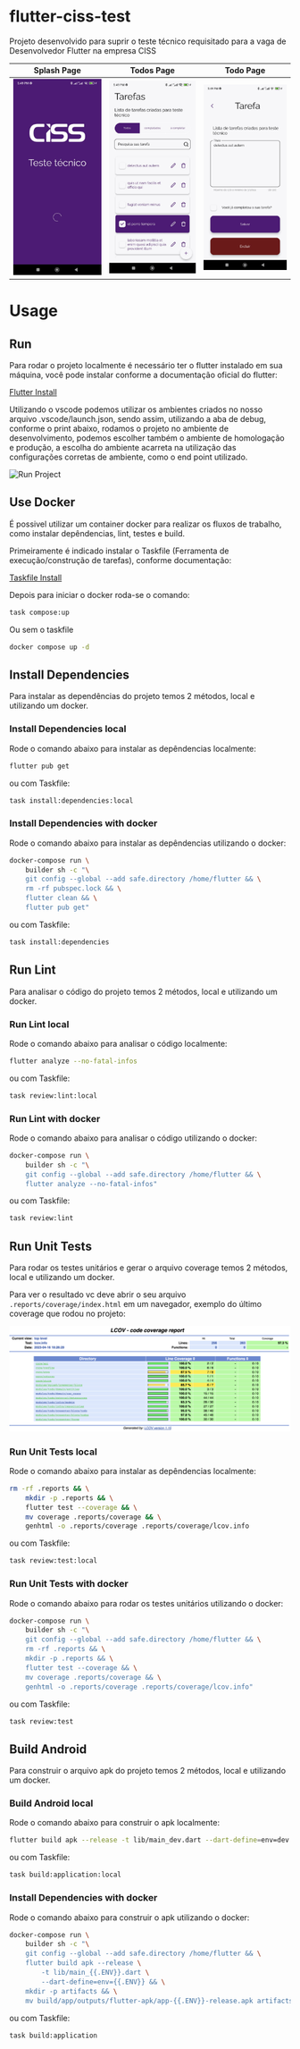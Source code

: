 # flutter-ciss-test
Projeto desenvolvido para suprir o teste técnico requisitado para a vaga de Desenvolvedor Flutter na empresa CISS

Splash Page            |  Todos Page             |  Todo Page
:-------------------------:|:-------------------------:|:-------------------------:
![](assets/images/splash_page.jpeg)  |  ![](assets/images/todos_page.jpeg)  |  ![](assets/images/todo_page.jpeg)

# Usage

## Run

Para rodar o projeto localmente é necessário ter o flutter instalado em sua máquina, você pode instalar conforme a documentação oficial do flutter:

[Flutter Install](https://docs.flutter.dev/get-started/install)

Utilizando o vscode podemos utilizar os ambientes criados no nosso arquivo .vscode/launch.json, sendo assim, utilizando a aba de debug, conforme o print abaixo, rodamos o projeto no ambiente de desenvolvimento, podemos escolher também o ambiente de homologação e produção, a escolha do ambiente acarreta na utilização das configurações corretas de ambiente, como o end point utilizado.

![Run Project](assets/images/run_project.jpeg)

## Use Docker

É possivel utilizar um container docker para realizar os fluxos de trabalho, como instalar depêndencias, lint, testes e build.

Primeiramente é indicado instalar o Taskfile (Ferramenta de execução/construção de tarefas), conforme documentação:

[Taskfile Install](https://taskfile.dev/installation/)

Depois para iniciar o docker roda-se o comando:

```sh
task compose:up
```

Ou sem o taskfile

```sh
docker compose up -d
```

## Install Dependencies

Para instalar as dependências do projeto temos 2 métodos, local e utilizando um docker.

### Install Dependencies local

Rode o comando abaixo para instalar as depêndencias localmente:

```sh
flutter pub get
```

ou com Taskfile:

```sh
task install:dependencies:local
```

### Install Dependencies with docker

Rode o comando abaixo para instalar as depêndencias utilizando o docker:

```sh
docker-compose run \
    builder sh -c "\
    git config --global --add safe.directory /home/flutter && \
    rm -rf pubspec.lock && \
    flutter clean && \
    flutter pub get"
```

ou com Taskfile:

```sh
task install:dependencies
```

## Run Lint

Para analisar o código do projeto temos 2 métodos, local e utilizando um docker.

### Run Lint local

Rode o comando abaixo para analisar o código localmente:

```sh
flutter analyze --no-fatal-infos
```

ou com Taskfile:

```sh
task review:lint:local
```

### Run Lint with docker

Rode o comando abaixo para analisar o código utilizando o docker:

```sh
docker-compose run \
    builder sh -c "\
    git config --global --add safe.directory /home/flutter && \
    flutter analyze --no-fatal-infos"
```

ou com Taskfile:

```sh
task review:lint
```

## Run Unit Tests

Para rodar os testes unitários e gerar o arquivo coverage temos 2 métodos, local e utilizando um docker.

Para ver o resultado vc deve abrir o seu arquivo `.reports/coverage/index.html` em um navegador, exemplo do último coverage que rodou no projeto:

![Coverage](assets/images/coverage.png)

### Run Unit Tests local

Rode o comando abaixo para instalar as depêndencias localmente:

```sh
rm -rf .reports && \
    mkdir -p .reports && \
    flutter test --coverage && \
    mv coverage .reports/coverage && \
    genhtml -o .reports/coverage .reports/coverage/lcov.info
```

ou com Taskfile:

```sh
task review:test:local
```

### Run Unit Tests with docker

Rode o comando abaixo para rodar os testes unitários utilizando o docker:

```sh
docker-compose run \
    builder sh -c "\
    git config --global --add safe.directory /home/flutter && \
    rm -rf .reports && \
    mkdir -p .reports && \
    flutter test --coverage && \
    mv coverage .reports/coverage && \
    genhtml -o .reports/coverage .reports/coverage/lcov.info"
```

ou com Taskfile:

```sh
task review:test
```

## Build Android

Para construir o arquivo apk do projeto temos 2 métodos, local e utilizando um docker.

### Build Android local

Rode o comando abaixo para construir o apk localmente:

```sh
flutter build apk --release -t lib/main_dev.dart --dart-define=env=dev
```

ou com Taskfile:

```sh
task build:application:local
```

### Install Dependencies with docker

Rode o comando abaixo para construir o apk utilizando o docker:

```sh
docker-compose run \
    builder sh -c "\
    git config --global --add safe.directory /home/flutter && \
    flutter build apk --release \
        -t lib/main_{{.ENV}}.dart \
        --dart-define=env={{.ENV}} && \
    mkdir -p artifacts && \
    mv build/app/outputs/flutter-apk/app-{{.ENV}}-release.apk artifacts"
```

ou com Taskfile:

```sh
task build:application
```

